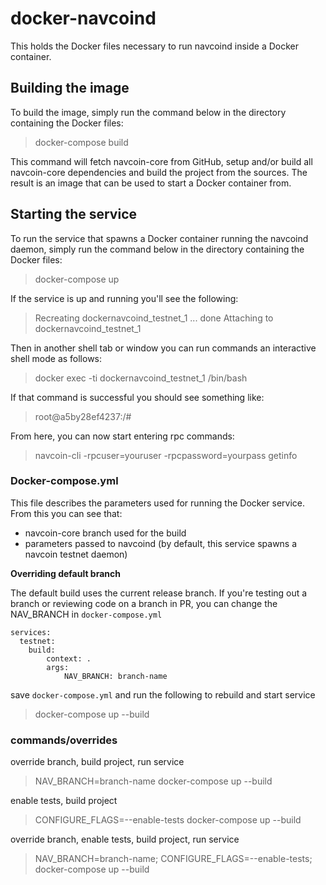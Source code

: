 # docker-navcoind
This holds the Docker files necessary to run navcoind inside a Docker container.

## Building the image
To build the image, simply run the command below in the directory containing the Docker files:

> docker-compose build

This command will fetch navcoin-core from GitHub, setup and/or build all navcoin-core dependencies and build the project from the sources. The result is an image that can be used to start a Docker container from.

## Starting the service
To run the service that spawns a Docker container running the navcoind daemon, simply run the command below in the directory containing the Docker files:

> docker-compose up

If the service is up and running you'll see the following:

> Recreating dockernavcoind_testnet_1 ... done
> Attaching to dockernavcoind_testnet_1

Then in another shell tab or window you can run commands an interactive shell mode as follows:

> docker exec -ti dockernavcoind_testnet_1 /bin/bash

If that command is successful you should see something like:

> root@a5by28ef4237:/#

From here, you can now start entering rpc commands:

> navcoin-cli -rpcuser=youruser -rpcpassword=yourpass getinfo

### Docker-compose.yml
This file describes the parameters used for running the Docker service. From this you can see that:
- navcoin-core branch used for the build
- parameters passed to navcoind (by default, this service spawns a navcoin testnet daemon)

**Overriding default branch**

The default build uses the current release branch. If you're testing out a branch or reviewing code on a branch in PR, you can change the NAV_BRANCH in `docker-compose.yml`

    services:
      testnet:
        build:
            context: .
            args:
                NAV_BRANCH: branch-name

save `docker-compose.yml` and run the following to rebuild and start service
> docker-compose up --build

### commands/overrides

override branch, build project, run service
> NAV_BRANCH=branch-name docker-compose up --build

enable tests, build project
> CONFIGURE_FLAGS=--enable-tests docker-compose up --build

override branch, enable tests, build project, run service
> NAV_BRANCH=branch-name; CONFIGURE_FLAGS=--enable-tests; docker-compose up --build

